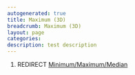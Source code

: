 ```yaml
---
autogenerated: true
title: Maximum (3D)
breadcrumb: Maximum (3D)
layout: page
categories: 
description: test description
---
```


1.  REDIRECT [Minimum/Maximum/Median](Minimum/Maximum/Median )
